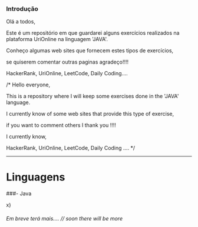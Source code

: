 ### Introdução

Olá a todos,

Este é um repositório em que guardarei alguns exercícios realizados na plataforma UriOnline na linguagem 'JAVA'.

Conheço algumas web sites que fornecem estes tipos de exercícios,

se quiserem comentar outras paginas agradeço!!!!

HackerRank, UriOnline, LeetCode, Daily Coding....



/* Hello everyone,

This is a repository where I will keep some exercises done in the 'JAVA' language.

I currently know of some web sites that provide this type of exercise,

if you want to comment others I thank you !!!!

I currently know,

HackerRank, UriOnline, LeetCode, Daily Coding .... */

------------



# Linguagens

###- Java


x)
###### Em breve terá mais.... // soon there will be more

